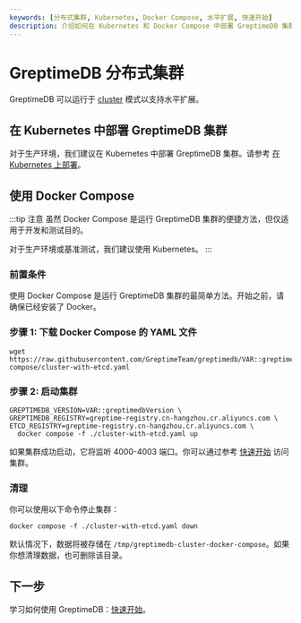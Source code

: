 ```yaml
---
keywords: [分布式集群, Kubernetes, Docker Compose, 水平扩展, 快速开始]
description: 介绍如何在 Kubernetes 和 Docker Compose 中部署 GreptimeDB 集群，以支持水平扩展。
---
```


# GreptimeDB 分布式集群

GreptimeDB 可以运行于 [cluster](/contributor-guide/overview.md) 模式以支持水平扩展。

## 在 Kubernetes 中部署 GreptimeDB 集群

对于生产环境，我们建议在 Kubernetes 中部署 GreptimeDB 集群。请参考 [在 Kubernetes 上部署](/user-guide/deployments/deploy-on-kubernetes/overview.md)。

## 使用 Docker Compose

:::tip 注意
虽然 Docker Compose 是运行 GreptimeDB 集群的便捷方法，但仅适用于开发和测试目的。

对于生产环境或基准测试，我们建议使用 Kubernetes。
:::

### 前置条件

使用 Docker Compose 是运行 GreptimeDB 集群的最简单方法。开始之前，请确保已经安装了 Docker。

### 步骤 1: 下载 Docker Compose 的 YAML 文件

```
wget https://raw.githubusercontent.com/GreptimeTeam/greptimedb/VAR::greptimedbVersion/docker/docker-compose/cluster-with-etcd.yaml
```

### 步骤 2: 启动集群

```
GREPTIMEDB_VERSION=VAR::greptimedbVersion \
GREPTIMEDB_REGISTRY=greptime-registry.cn-hangzhou.cr.aliyuncs.com \
ETCD_REGISTRY=greptime-registry.cn-hangzhou.cr.aliyuncs.com \
  docker compose -f ./cluster-with-etcd.yaml up 
```

如果集群成功启动，它将监听 4000-4003 端口。你可以通过参考 [快速开始](../quick-start.md#连接到-greptimedb) 访问集群。

### 清理

你可以使用以下命令停止集群：

```
docker compose -f ./cluster-with-etcd.yaml down
```

默认情况下，数据将被存储在 `/tmp/greptimedb-cluster-docker-compose`。如果你想清理数据，也可删除该目录。

## 下一步

学习如何使用 GreptimeDB：[快速开始](../quick-start.md#连接到-greptimedb)。
